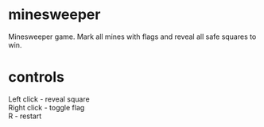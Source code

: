 # minesweeper

Minesweeper game. Mark all mines with flags and reveal all safe squares to win.

# controls

Left click - reveal square<br/>
Right click - toggle flag<br/>
R - restart <br/>
